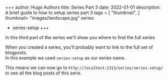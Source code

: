 +++
author: Hugo Authors
title: Series Part 3
date: 2022-01-01
description: A brief guide to how to setup series part 3
tags = [
    "thumbnail",
]
thumbnail= "images/landscape.jpg"
series:
  - series-setup
+++

In this third part of the series we'll show you where to find the full series

<!--more-->

When you created a series, you'll probably want to link to the full set of blogposts.  
In this example we used `series-setup` as our series name.

This means we can now go to `http://localhost:1313/series/series-setup/` to see all the blog posts of this serie.
